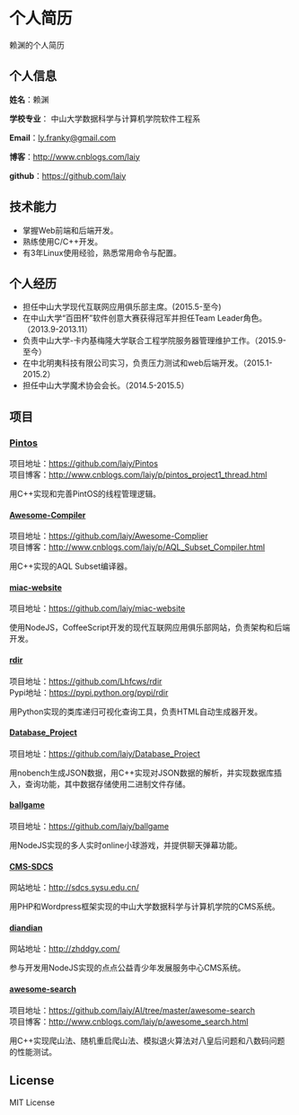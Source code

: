 个人简历
======================
赖渊的个人简历

## 个人信息

**姓名**：赖渊 

**学校专业**： 中山大学数据科学与计算机学院软件工程系

**Email**：ly.franky@gmail.com

**博客**：http://www.cnblogs.com/laiy

**github**：https://github.com/laiy

## 技术能力

* 掌握Web前端和后端开发。
* 熟练使用C/C++开发。
* 有3年Linux使用经验，熟悉常用命令与配置。

## 个人经历
* 担任中山大学现代互联网应用俱乐部主席。(2015.5-至今)
* 在中山大学“百田杯”软件创意大赛获得冠军并担任Team Leader角色。（2013.9-2013.11）
* 负责中山大学-卡内基梅隆大学联合工程学院服务器管理维护工作。（2015.9-至今）
* 在中北明夷科技有限公司实习，负责压力测试和web后端开发。（2015.1-2015.2）
* 担任中山大学魔术协会会长。（2014.5-2015.5）

## 项目

### [Pintos](https://github.com/laiy/Pintos)
项目地址：https://github.com/laiy/Pintos  
项目博客：http://www.cnblogs.com/laiy/p/pintos_project1_thread.html

用C++实现和完善PintOS的线程管理逻辑。

#### [Awesome-Compiler](https://github.com/laiy/Awesome-Complier)
项目地址：https://github.com/laiy/Awesome-Complier  
项目博客：http://www.cnblogs.com/laiy/p/AQL_Subset_Compiler.html

用C++实现的AQL Subset编译器。

#### [miac-website](https://github.com/laiy/miac-website)
项目地址：https://github.com/laiy/miac-website

使用NodeJS，CoffeeScript开发的现代互联网应用俱乐部网站，负责架构和后端开发。

#### [rdir](https://github.com/Lhfcws/rdir)
项目地址：https://github.com/Lhfcws/rdir  
Pypi地址：https://pypi.python.org/pypi/rdir

用Python实现的类库递归可视化查询工具，负责HTML自动生成器开发。

#### [Database_Project](https://github.com/laiy/Database_Project)
项目地址：https://github.com/laiy/Database_Project

用nobench生成JSON数据，用C++实现对JSON数据的解析，并实现数据库插入，查询功能，其中数据存储使用二进制文件存储。

#### [ballgame](https://github.com/laiy/ballgame)
项目地址：https://github.com/laiy/ballgame

用NodeJS实现的多人实时online小球游戏，并提供聊天弹幕功能。

#### [CMS-SDCS](http://sdcs.sysu.edu.cn/)
网站地址：http://sdcs.sysu.edu.cn/

用PHP和Wordpress框架实现的中山大学数据科学与计算机学院的CMS系统。

#### [diandian](http://zhddgy.com/)
网站地址：http://zhddgy.com/

参与开发用NodeJS实现的点点公益青少年发展服务中心CMS系统。

#### [awesome-search](https://github.com/laiy/AI/tree/master/awesome-search)
项目地址：https://github.com/laiy/AI/tree/master/awesome-search  
项目博客：http://www.cnblogs.com/laiy/p/awesome_search.html

用C++实现爬山法、随机重启爬山法、模拟退火算法对八皇后问题和八数码问题的性能测试。

## License
MIT License
